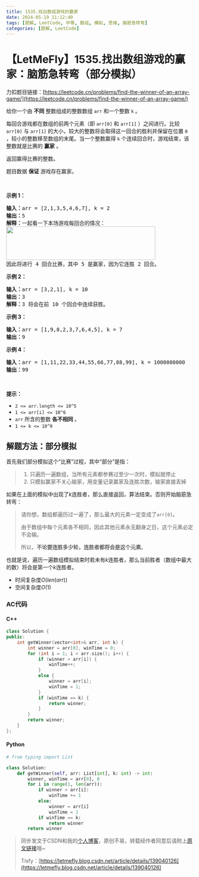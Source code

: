 ```yaml
---
title: 1535.找出数组游戏的赢家
date: 2024-05-19 11:12:40
tags: [题解, LeetCode, 中等, 数组, 模拟, 思维, 脑筋急转弯]
categories: [题解, LeetCode]
---
```


# 【LetMeFly】1535.找出数组游戏的赢家：脑筋急转弯（部分模拟）

力扣题目链接：[https://leetcode.cn/problems/find-the-winner-of-an-array-game/](https://leetcode.cn/problems/find-the-winner-of-an-array-game/)

<p>给你一个由 <strong>不同</strong> 整数组成的整数数组 <code>arr</code> 和一个整数 <code>k</code> 。</p>

<p>每回合游戏都在数组的前两个元素（即 <code>arr[0]</code> 和 <code>arr[1]</code> ）之间进行。比较 <code>arr[0]</code> 与 <code>arr[1]</code> 的大小，较大的整数将会取得这一回合的胜利并保留在位置 <code>0</code> ，较小的整数移至数组的末尾。当一个整数赢得 <code>k</code> 个连续回合时，游戏结束，该整数就是比赛的 <strong>赢家</strong> 。</p>

<p>返回赢得比赛的整数。</p>

<p>题目数据 <strong>保证</strong> 游戏存在赢家。</p>

<p>&nbsp;</p>

<p><strong>示例 1：</strong></p>

<pre><strong>输入：</strong>arr = [2,1,3,5,4,6,7], k = 2
<strong>输出：</strong>5
<strong>解释：</strong>一起看一下本场游戏每回合的情况：
<img alt="" src="https://assets.leetcode-cn.com/aliyun-lc-upload/uploads/2020/07/30/q-example.png" style="height: 90px; width: 400px;">
因此将进行 4 回合比赛，其中 5 是赢家，因为它连胜 2 回合。
</pre>

<p><strong>示例 2：</strong></p>

<pre><strong>输入：</strong>arr = [3,2,1], k = 10
<strong>输出：</strong>3
<strong>解释：</strong>3 将会在前 10 个回合中连续获胜。
</pre>

<p><strong>示例 3：</strong></p>

<pre><strong>输入：</strong>arr = [1,9,8,2,3,7,6,4,5], k = 7
<strong>输出：</strong>9
</pre>

<p><strong>示例 4：</strong></p>

<pre><strong>输入：</strong>arr = [1,11,22,33,44,55,66,77,88,99], k = 1000000000
<strong>输出：</strong>99
</pre>

<p>&nbsp;</p>

<p><strong>提示：</strong></p>

<ul>
	<li><code>2 &lt;= arr.length &lt;= 10^5</code></li>
	<li><code>1 &lt;= arr[i] &lt;= 10^6</code></li>
	<li><code>arr</code> 所含的整数 <strong>各不相同</strong> 。</li>
	<li><code>1 &lt;= k &lt;= 10^9</code></li>
</ul>


    
## 解题方法：部分模拟

首先我们部分模拟这个“比赛”过程，其中“部分”是指：

> 1. 只遍历一遍数组，当所有元素都参赛过至少一次时，模拟就停止
> 2. 只模拟赢家不关心输家，用变量记录赢家及连胜次数，输家直接丢掉

如果在上面的模拟中出现了$k$连胜者，那么直接返回，算法结束。否则开始脑筋急转弯：

> 请你想，数组都遍历过一遍了，那么最大的元素一定变成了```arr[0]```。
> 
> 由于数组中每个元素各不相同，因此其他元素永无翻身之日，这个元素必定不会输。
> 
> 所以，**不论要连胜多少轮，连胜者都将会是这个元素**。

也就是说，遍历一遍数组模拟结束时若未有$k$连胜者，那么当前胜者（数组中最大的数）将会是第一个$k$连胜者。

+ 时间复杂度$O(len(arr))$
+ 空间复杂度$O(1)$

### AC代码

#### C++

```cpp
class Solution {
public:
    int getWinner(vector<int>& arr, int k) {
        int winner = arr[0], winTime = 0;
        for (int i = 1; i < arr.size(); i++) {
            if (winner > arr[i]) {
                winTime++;
            }
            else {
                winner = arr[i];
                winTime = 1;
            }
            if (winTime == k) {
                return winner;
            }
        }
        return winner;
    }
};
```

#### Python

```python
# from typing import List

class Solution:
    def getWinner(self, arr: List[int], k: int) -> int:
        winner, winTime = arr[0], 0
        for i in range(1, len(arr)):
            if winner > arr[i]:
                winTime += 1
            else:
                winner = arr[i]
                winTime = 1
            if winTime == k:
                return winner
        return winner
```

> 同步发文于CSDN和我的[个人博客](https://blog.letmefly.xyz/)，原创不易，转载经作者同意后请附上[原文链接](https://blog.letmefly.xyz/2024/05/19/LeetCode%201535.%E6%89%BE%E5%87%BA%E6%95%B0%E7%BB%84%E6%B8%B8%E6%88%8F%E7%9A%84%E8%B5%A2%E5%AE%B6/)哦~
>
> Tisfy：[https://letmefly.blog.csdn.net/article/details/139040126](https://letmefly.blog.csdn.net/article/details/139040126)
